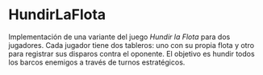 # HundirLaFlota
Implementación de una variante del juego *Hundir la Flota* para dos jugadores. Cada jugador tiene dos tableros: uno con su propia flota y otro para registrar sus disparos contra el oponente. El objetivo es hundir todos los barcos enemigos a través de turnos estratégicos.
